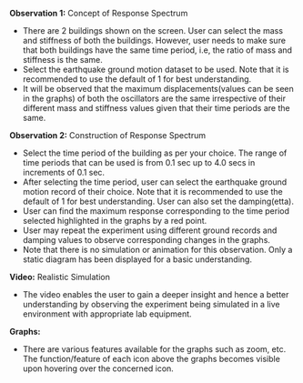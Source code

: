 **Observation 1:** Concept of Response Spectrum

- There are 2 buildings shown on the screen. User can select the mass and stiffness of both the buildings. However, user needs to make sure that both buildings have the same time period, i.e, the ratio of mass and stiffness is the same.   
- Select the earthquake ground motion dataset to be used. Note that it is recommended to use the default of 1 for best understanding.
- It will be observed that the maximum displacements(values can be seen in the graphs) of both the oscillators are the same irrespective of their different mass and stiffness values given that their time periods are the same. 

**Observation 2:** Construction of Response Spectrum

- Select the time period of the building as per your choice. The range of time periods that can be used is from 0.1 sec up to 4.0 secs in increments of 0.1 sec.
- After selecting the time period, user can select the earthquake ground motion record of their choice. Note that it is recommended to use the default of 1 for best understanding. User can also set the damping(etta).
- User can find the maximum response corresponding to the time period selected highlighted in the graphs by a red point.
- User may repeat the experiment using different ground records and damping values to observe corresponding changes in the graphs. 
- Note that there is no simulation or animation for this observation. Only a static diagram has been displayed for a basic understanding.

**Video:** Realistic Simulation

- The video enables the user to gain a deeper insight and hence a better understanding by observing the experiment being simulated in a live environment with appropriate lab equipment.

**Graphs:**

- There are various features available for the graphs such as zoom, etc. The function/feature of each icon above the graphs becomes visible upon hovering over the concerned icon.
